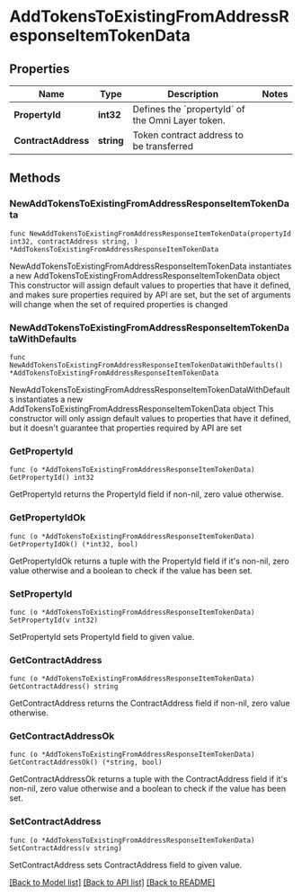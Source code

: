 # AddTokensToExistingFromAddressResponseItemTokenData

## Properties

Name | Type | Description | Notes
------------ | ------------- | ------------- | -------------
**PropertyId** | **int32** | Defines the &#x60;propertyId&#x60; of the Omni Layer token. | 
**ContractAddress** | **string** | Token contract address to be transferred | 

## Methods

### NewAddTokensToExistingFromAddressResponseItemTokenData

`func NewAddTokensToExistingFromAddressResponseItemTokenData(propertyId int32, contractAddress string, ) *AddTokensToExistingFromAddressResponseItemTokenData`

NewAddTokensToExistingFromAddressResponseItemTokenData instantiates a new AddTokensToExistingFromAddressResponseItemTokenData object
This constructor will assign default values to properties that have it defined,
and makes sure properties required by API are set, but the set of arguments
will change when the set of required properties is changed

### NewAddTokensToExistingFromAddressResponseItemTokenDataWithDefaults

`func NewAddTokensToExistingFromAddressResponseItemTokenDataWithDefaults() *AddTokensToExistingFromAddressResponseItemTokenData`

NewAddTokensToExistingFromAddressResponseItemTokenDataWithDefaults instantiates a new AddTokensToExistingFromAddressResponseItemTokenData object
This constructor will only assign default values to properties that have it defined,
but it doesn't guarantee that properties required by API are set

### GetPropertyId

`func (o *AddTokensToExistingFromAddressResponseItemTokenData) GetPropertyId() int32`

GetPropertyId returns the PropertyId field if non-nil, zero value otherwise.

### GetPropertyIdOk

`func (o *AddTokensToExistingFromAddressResponseItemTokenData) GetPropertyIdOk() (*int32, bool)`

GetPropertyIdOk returns a tuple with the PropertyId field if it's non-nil, zero value otherwise
and a boolean to check if the value has been set.

### SetPropertyId

`func (o *AddTokensToExistingFromAddressResponseItemTokenData) SetPropertyId(v int32)`

SetPropertyId sets PropertyId field to given value.


### GetContractAddress

`func (o *AddTokensToExistingFromAddressResponseItemTokenData) GetContractAddress() string`

GetContractAddress returns the ContractAddress field if non-nil, zero value otherwise.

### GetContractAddressOk

`func (o *AddTokensToExistingFromAddressResponseItemTokenData) GetContractAddressOk() (*string, bool)`

GetContractAddressOk returns a tuple with the ContractAddress field if it's non-nil, zero value otherwise
and a boolean to check if the value has been set.

### SetContractAddress

`func (o *AddTokensToExistingFromAddressResponseItemTokenData) SetContractAddress(v string)`

SetContractAddress sets ContractAddress field to given value.



[[Back to Model list]](../README.md#documentation-for-models) [[Back to API list]](../README.md#documentation-for-api-endpoints) [[Back to README]](../README.md)


